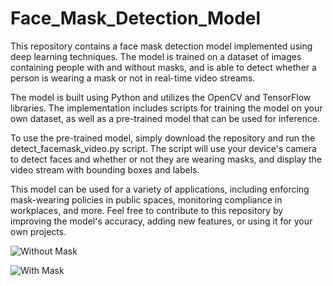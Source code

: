 # Face_Mask_Detection_Model

This repository contains a face mask detection model implemented using deep learning techniques. The model is trained on a dataset of images containing people with and without masks, and is able to detect whether a person is wearing a mask or not in real-time video streams. 

The model is built using Python and utilizes the OpenCV and TensorFlow libraries. The implementation includes scripts for training the model on your own dataset, as well as a pre-trained model that can be used for inference.

To use the pre-trained model, simply download the repository and run the detect_facemask_video.py script. The script will use your device's camera to detect faces and whether or not they are wearing masks, and display the video stream with bounding boxes and labels.

This model can be used for a variety of applications, including enforcing mask-wearing policies in public spaces, monitoring compliance in workplaces, and more. Feel free to contribute to this repository by improving the model's accuracy, adding new features, or using it for your own projects.



![Without Mask](https://user-images.githubusercontent.com/98173137/233806836-db237952-b7d4-47da-bea9-d38027d7fcb8.png)


![With Mask](https://user-images.githubusercontent.com/98173137/233806842-14dd5055-d41f-4898-8e02-f30dfa32a255.png)
